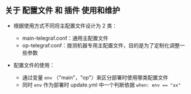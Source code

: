 ## 关于 配置文件 和 插件 使用和维护

* 根据使用方式不同将主配置文件设计为 2 类：
    * main-telegraf.conf：通用主配置文件
    * op-telegraf.conf：拨测机器专用主配置文件，目的是为了定制化调整一些参数
    
* 配置文件的使用：
    * 通过变量 `env` （"main"，"op"）来区分部署时使用哪类配置文件
    * 同时 `env` 作为部署时 update.yml 中一个判断依据 `when: env == "xx"`
   